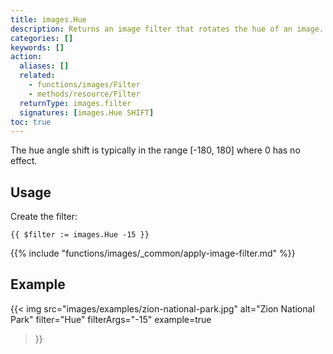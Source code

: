 ```yaml
---
title: images.Hue
description: Returns an image filter that rotates the hue of an image.
categories: []
keywords: []
action:
  aliases: []
  related:
    - functions/images/Filter
    - methods/resource/Filter
  returnType: images.filter
  signatures: [images.Hue SHIFT]
toc: true
---
```


The hue angle shift is typically in the range [-180, 180] where 0 has no effect.

## Usage

Create the filter:

```go-html-template
{{ $filter := images.Hue -15 }}
```

{{% include "functions/images/_common/apply-image-filter.md" %}}

## Example

{{< img
  src="images/examples/zion-national-park.jpg"
  alt="Zion National Park"
  filter="Hue"
  filterArgs="-15"
  example=true
>}}
